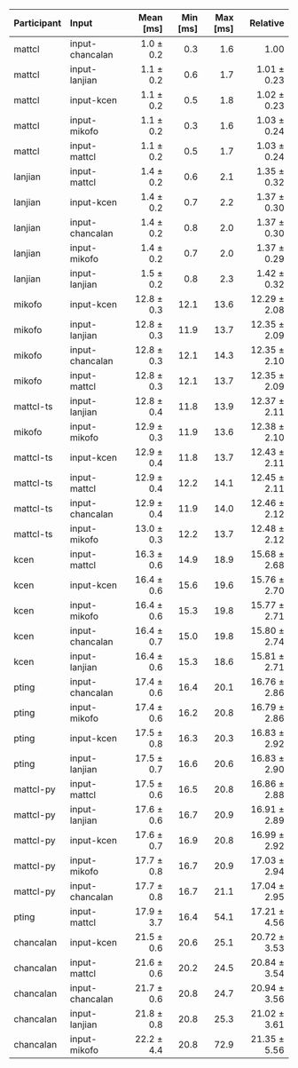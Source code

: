 | Participant | Input | Mean [ms] | Min [ms] | Max [ms] | Relative |
|:---|:---|---:|---:|---:|---:|
| mattcl | input-chancalan | 1.0 ± 0.2 | 0.3 | 1.6 | 1.00 |
| mattcl | input-lanjian | 1.1 ± 0.2 | 0.6 | 1.7 | 1.01 ± 0.23 |
| mattcl | input-kcen | 1.1 ± 0.2 | 0.5 | 1.8 | 1.02 ± 0.23 |
| mattcl | input-mikofo | 1.1 ± 0.2 | 0.3 | 1.6 | 1.03 ± 0.24 |
| mattcl | input-mattcl | 1.1 ± 0.2 | 0.5 | 1.7 | 1.03 ± 0.24 |
| lanjian | input-mattcl | 1.4 ± 0.2 | 0.6 | 2.1 | 1.35 ± 0.32 |
| lanjian | input-kcen | 1.4 ± 0.2 | 0.7 | 2.2 | 1.37 ± 0.30 |
| lanjian | input-chancalan | 1.4 ± 0.2 | 0.8 | 2.0 | 1.37 ± 0.30 |
| lanjian | input-mikofo | 1.4 ± 0.2 | 0.7 | 2.0 | 1.37 ± 0.29 |
| lanjian | input-lanjian | 1.5 ± 0.2 | 0.8 | 2.3 | 1.42 ± 0.32 |
| mikofo | input-kcen | 12.8 ± 0.3 | 12.1 | 13.6 | 12.29 ± 2.08 |
| mikofo | input-lanjian | 12.8 ± 0.3 | 11.9 | 13.7 | 12.35 ± 2.09 |
| mikofo | input-chancalan | 12.8 ± 0.3 | 12.1 | 14.3 | 12.35 ± 2.10 |
| mikofo | input-mattcl | 12.8 ± 0.3 | 12.1 | 13.7 | 12.35 ± 2.09 |
| mattcl-ts | input-lanjian | 12.8 ± 0.4 | 11.8 | 13.9 | 12.37 ± 2.11 |
| mikofo | input-mikofo | 12.9 ± 0.3 | 11.9 | 13.6 | 12.38 ± 2.10 |
| mattcl-ts | input-kcen | 12.9 ± 0.4 | 11.8 | 13.7 | 12.43 ± 2.11 |
| mattcl-ts | input-mattcl | 12.9 ± 0.4 | 12.2 | 14.1 | 12.45 ± 2.11 |
| mattcl-ts | input-chancalan | 12.9 ± 0.4 | 11.9 | 14.0 | 12.46 ± 2.12 |
| mattcl-ts | input-mikofo | 13.0 ± 0.3 | 12.2 | 13.7 | 12.48 ± 2.12 |
| kcen | input-mattcl | 16.3 ± 0.6 | 14.9 | 18.9 | 15.68 ± 2.68 |
| kcen | input-kcen | 16.4 ± 0.6 | 15.6 | 19.6 | 15.76 ± 2.70 |
| kcen | input-mikofo | 16.4 ± 0.6 | 15.3 | 19.8 | 15.77 ± 2.71 |
| kcen | input-chancalan | 16.4 ± 0.7 | 15.0 | 19.8 | 15.80 ± 2.74 |
| kcen | input-lanjian | 16.4 ± 0.6 | 15.3 | 18.6 | 15.81 ± 2.71 |
| pting | input-chancalan | 17.4 ± 0.6 | 16.4 | 20.1 | 16.76 ± 2.86 |
| pting | input-mikofo | 17.4 ± 0.6 | 16.2 | 20.8 | 16.79 ± 2.86 |
| pting | input-kcen | 17.5 ± 0.8 | 16.3 | 20.3 | 16.83 ± 2.92 |
| pting | input-lanjian | 17.5 ± 0.7 | 16.6 | 20.6 | 16.83 ± 2.90 |
| mattcl-py | input-mattcl | 17.5 ± 0.6 | 16.5 | 20.8 | 16.86 ± 2.88 |
| mattcl-py | input-lanjian | 17.6 ± 0.6 | 16.7 | 20.9 | 16.91 ± 2.89 |
| mattcl-py | input-kcen | 17.6 ± 0.7 | 16.9 | 20.8 | 16.99 ± 2.92 |
| mattcl-py | input-mikofo | 17.7 ± 0.8 | 16.7 | 20.9 | 17.03 ± 2.94 |
| mattcl-py | input-chancalan | 17.7 ± 0.8 | 16.7 | 21.1 | 17.04 ± 2.95 |
| pting | input-mattcl | 17.9 ± 3.7 | 16.4 | 54.1 | 17.21 ± 4.56 |
| chancalan | input-kcen | 21.5 ± 0.6 | 20.6 | 25.1 | 20.72 ± 3.53 |
| chancalan | input-mattcl | 21.6 ± 0.6 | 20.2 | 24.5 | 20.84 ± 3.54 |
| chancalan | input-chancalan | 21.7 ± 0.6 | 20.8 | 24.7 | 20.94 ± 3.56 |
| chancalan | input-lanjian | 21.8 ± 0.8 | 20.8 | 25.3 | 21.02 ± 3.61 |
| chancalan | input-mikofo | 22.2 ± 4.4 | 20.8 | 72.9 | 21.35 ± 5.56 |
